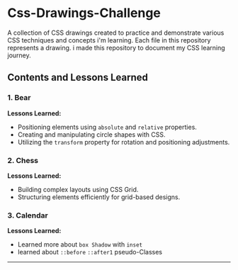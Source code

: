 # Css-Drawings-Challenge

A collection of CSS drawings created to practice and demonstrate various CSS techniques and concepts i'm learning. Each file in this repository represents a drawing. i made this repository to document my CSS learning journey.

## Contents and Lessons Learned

### 1. Bear

**Lessons Learned:**
- Positioning elements using `absolute` and `relative` properties.
- Creating and manipulating circle shapes with CSS.
- Utilizing the `transform` property for rotation and positioning adjustments.

### 2. Chess

**Lessons Learned:**
- Building complex layouts using CSS Grid.
- Structuring elements efficiently for grid-based designs.

### 3. Calendar

**Lessons Learned:**
- Learned more about `box Shadow` with `inset`
- learned about `::before` `::after1` pseudo-Classes 
---

